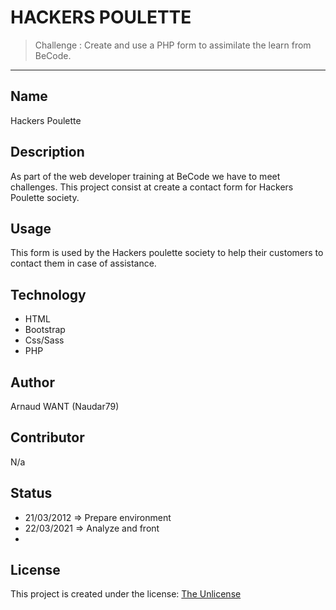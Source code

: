 # HACKERS POULETTE

  > Challenge : Create and use a PHP form to assimilate the learn from BeCode.


- - -

## Name
 
  Hackers Poulette
  

## Description

  As part of the web developer training at BeCode we have to meet challenges.
  This project consist at create a contact form for Hackers Poulette society. 


## Usage

  This form is used by the Hackers poulette society to help their customers to contact them in case of assistance. 


## Technology 

  - HTML
  - Bootstrap
  - Css/Sass
  - PHP

## Author
  
  Arnaud WANT (Naudar79)
 

## Contributor

  N/a
  

## Status
 
  - 21/03/2012 => Prepare environment
  - 22/03/2021 => Analyze and front
  - 


## License
  This project is created under the license: [The Unlicense](https://choosealicense.com/licenses/unlicense/)
